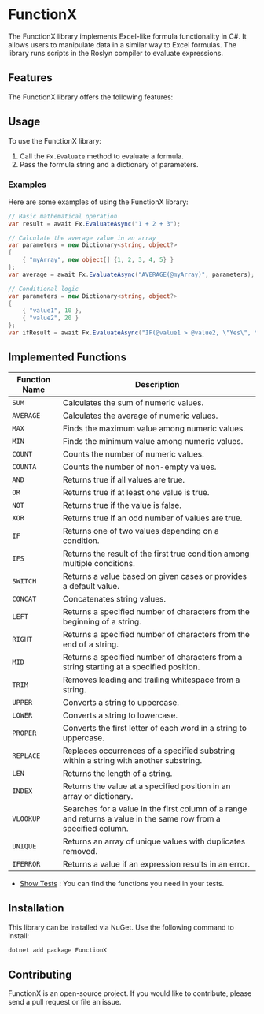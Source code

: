 # FunctionX

The FunctionX library implements Excel-like formula functionality in C#. It allows users to manipulate data in a similar way to Excel formulas. The library runs scripts in the Roslyn compiler to evaluate expressions.

## Features

The FunctionX library offers the following features:

## Usage

To use the FunctionX library:

1. Call the `Fx.Evaluate` method to evaluate a formula.
2. Pass the formula string and a dictionary of parameters.

### Examples

Here are some examples of using the FunctionX library:

```csharp
// Basic mathematical operation
var result = await Fx.EvaluateAsync("1 + 2 + 3");

// Calculate the average value in an array
var parameters = new Dictionary<string, object?>
{
    { "myArray", new object[] {1, 2, 3, 4, 5} }
};
var average = await Fx.EvaluateAsync("AVERAGE(@myArray)", parameters);

// Conditional logic
var parameters = new Dictionary<string, object?>
{
    { "value1", 10 },
    { "value2", 20 }
};
var ifResult = await Fx.EvaluateAsync("IF(@value1 > @value2, \"Yes\", \"No\")", parameters);
```

## Implemented Functions
| Function Name | Description |
|---------------|-------------|
| `SUM` | Calculates the sum of numeric values. |
| `AVERAGE` | Calculates the average of numeric values. |
| `MAX` | Finds the maximum value among numeric values. |
| `MIN` | Finds the minimum value among numeric values. |
| `COUNT` | Counts the number of numeric values. |
| `COUNTA` | Counts the number of non-empty values. |
| `AND` | Returns true if all values are true. |
| `OR` | Returns true if at least one value is true. |
| `NOT` | Returns true if the value is false. |
| `XOR` | Returns true if an odd number of values are true. |
| `IF` | Returns one of two values depending on a condition. |
| `IFS` | Returns the result of the first true condition among multiple conditions. |
| `SWITCH` | Returns a value based on given cases or provides a default value. |
| `CONCAT` | Concatenates string values. |
| `LEFT` | Returns a specified number of characters from the beginning of a string. |
| `RIGHT` | Returns a specified number of characters from the end of a string. |
| `MID` | Returns a specified number of characters from a string starting at a specified position. |
| `TRIM` | Removes leading and trailing whitespace from a string. |
| `UPPER` | Converts a string to uppercase. |
| `LOWER` | Converts a string to lowercase. |
| `PROPER` | Converts the first letter of each word in a string to uppercase. |
| `REPLACE` | Replaces occurrences of a specified substring within a string with another substring. |
| `LEN` | Returns the length of a string. |
| `INDEX` | Returns the value at a specified position in an array or dictionary. |
| `VLOOKUP` | Searches for a value in the first column of a range and returns a value in the same row from a specified column. |
| `UNIQUE` | Returns an array of unique values with duplicates removed. |
| `IFERROR` | Returns a value if an expression results in an error. |

- [Show Tests](src/FunctionX.Tests) : You can find the functions you need in your tests.

## Installation

This library can be installed via NuGet. Use the following command to install:

```bash
dotnet add package FunctionX
```

## Contributing

FunctionX is an open-source project. If you would like to contribute, please send a pull request or file an issue.